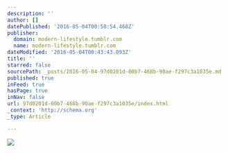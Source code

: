 ```yaml
---
description: ''
author: []
datePublished: '2016-05-04T00:50:54.468Z'
publisher:
  domain: modern-lifestyle.tumblr.com
  name: modern-lifestyle.tumblr.com
dateModified: '2016-05-04T00:43:43.093Z'
title: ''
starred: false
sourcePath: _posts/2016-05-04-97d0201d-00b7-468b-90ae-f297c3a1035e.md
published: true
inFeed: true
hasPage: true
inNav: false
url: 97d0201d-00b7-468b-90ae-f297c3a1035e/index.html
_context: 'http://schema.org'
_type: Article

---
```

![](http://67.media.tumblr.com/bcd94828fff9d0d613b31de1ff8bf39b/tumblr_o4f2gxkd3f1s5qhggo8_500.jpg)